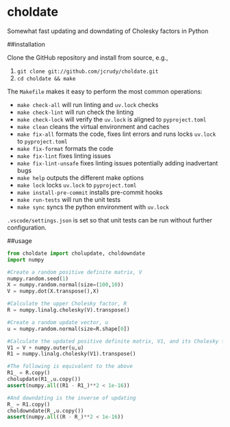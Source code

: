choldate
========

Somewhat fast updating and downdating of Cholesky factors in Python

##installation

Clone the GitHub repository and install from source, e.g.,

1. `git clone git://github.com/jcrudy/choldate.git`
2. `cd choldate && make`

The `Makefile` makes it easy to perform the most common operations:
* `make check-all` will run linting and `uv.lock` checks
* `make check-lint` will run check the linting
* `make check-lock` will verify the `uv.lock` is aligned to `pyproject.toml`
* `make clean` cleans the virtual environment and caches
* `make fix-all` formats the code, fixes lint errors and runs locks `uv.lock` to `pyproject.toml`
* `make fix-format` formats the code
* `make fix-lint` fixes linting issues
* `make fix-lint-unsafe` fixes linting issues potentially adding inadvertant bugs
* `make help` outputs the different make options
* `make lock` locks `uv.lock` to `pyproject.toml`
* `make install-pre-commit` installs pre-commit hooks
* `make run-tests` will run the unit tests
* `make sync` syncs the python environment with `uv.lock`

`.vscode/settings.json` is set so that unit tests can be run without further configuration.

##usage
```python
from choldate import cholupdate, choldowndate
import numpy

#Create a random positive definite matrix, V
numpy.random.seed(1)
X = numpy.random.normal(size=(100,10))
V = numpy.dot(X.transpose(),X)

#Calculate the upper Cholesky factor, R
R = numpy.linalg.cholesky(V).transpose()

#Create a random update vector, u
u = numpy.random.normal(size=R.shape[0])

#Calculate the updated positive definite matrix, V1, and its Cholesky factor, R1
V1 = V + numpy.outer(u,u)
R1 = numpy.linalg.cholesky(V1).transpose()

#The following is equivalent to the above
R1_ = R.copy()
cholupdate(R1_,u.copy())
assert(numpy.all((R1 - R1_)**2 < 1e-16))

#And downdating is the inverse of updating
R_ = R1.copy()
choldowndate(R_,u.copy())
assert(numpy.all((R - R_)**2 < 1e-16))
```
